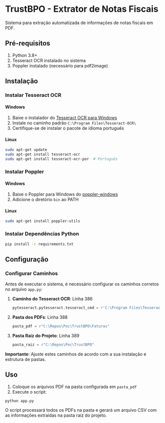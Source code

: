 # TrustBPO - Extrator de Notas Fiscais

Sistema para extração automatizada de informações de notas fiscais em PDF.

## Pré-requisitos

1. Python 3.8+
2. Tesseract OCR instalado no sistema
3. Poppler instalado (necessário para pdf2image)

## Instalação

### Instalar Tesseract OCR

#### Windows
1. Baixe o instalador do [Tesseract OCR para Windows](https://github.com/UB-Mannheim/tesseract/wiki)
2. Instale no caminho padrão `C:\Program Files\Tesseract-OCR\`
3. Certifique-se de instalar o pacote de idioma português

#### Linux
```bash
sudo apt-get update
sudo apt-get install tesseract-ocr
sudo apt-get install tesseract-ocr-por  # Português
```

### Instalar Poppler

#### Windows
1. Baixe o Poppler para Windows do [poppler-windows](https://github.com/oschwartz10612/poppler-windows/releases/)
2. Adicione o diretório `bin` ao PATH

#### Linux
```bash
sudo apt-get install poppler-utils
```

### Instalar Dependências Python

```bash
pip install -r requirements.txt
```

## Configuração

### Configurar Caminhos

Antes de executar o sistema, é necessário configurar os caminhos corretos no arquivo `app.py`:

1. **Caminho do Tesseract OCR**: Linha 386
   ```python
   pytesseract.pytesseract.tesseract_cmd = r'C:\Program Files\Tesseract-OCR\tesseract.exe'
   ```

2. **Pasta dos PDFs**: Linha 388
   ```python
   pasta_pdf = r"C:\Repos\Poc\TrustBPO\Faturas"
   ```

3. **Pasta Raiz do Projeto**: Linha 389
   ```python
   pasta_raiz = r"C:\Repos\Poc\TrustBPO"
   ```

**Importante**: Ajuste estes caminhos de acordo com a sua instalação e estrutura de pastas.

## Uso

1. Coloque os arquivos PDF na pasta configurada em `pasta_pdf`
2. Execute o script:

```bash
python app.py
```

O script processará todos os PDFs na pasta e gerará um arquivo CSV com as informações extraídas na pasta raiz do projeto.
